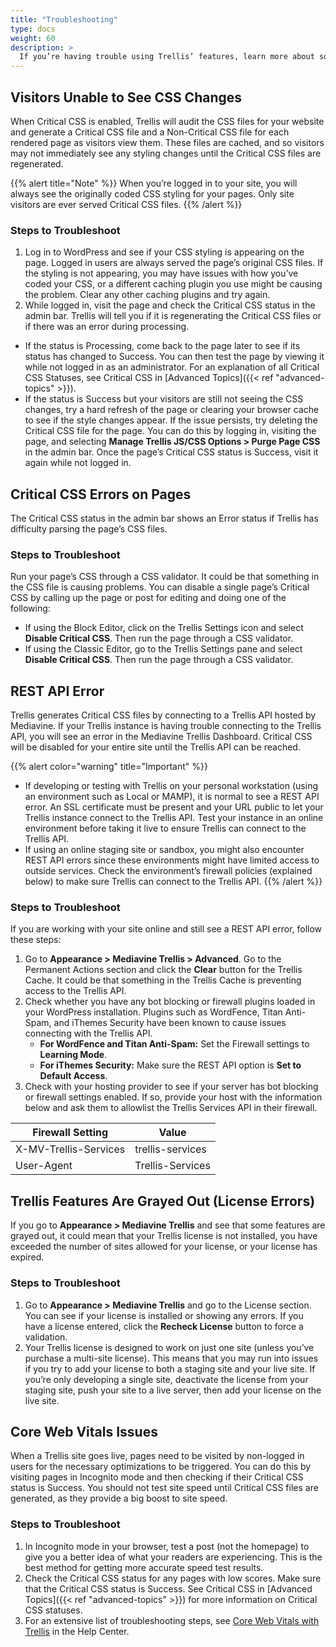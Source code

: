 ```yaml
---
title: "Troubleshooting"
type: docs
weight: 60
description: >
  If you’re having trouble using Trellis’ features, learn more about some common situations and how to troubleshoot them. 
---
```

## Visitors Unable to See CSS Changes

When Critical CSS is enabled, Trellis will audit the CSS files for your website and generate a Critical CSS file and a Non-Critical CSS file for each rendered page as visitors view them. These files are cached, and so visitors may not immediately see any styling changes until the Critical CSS files are regenerated.

{{% alert title="Note" %}}
When you’re logged in to your site, you will always see the originally coded CSS styling for your pages. Only site visitors are ever served Critical CSS files.
{{% /alert %}}

### Steps to Troubleshoot

1. Log in to WordPress and see if your CSS styling is appearing on the page. Logged in users are always served the page’s original CSS files. If the styling is not appearing, you may have issues with how you’ve coded your CSS, or a different caching plugin you use might be causing the problem. Clear any other caching plugins and try again.
2. While logged in, visit the page and check the Critical CSS status in the admin bar. Trellis will tell you if it is regenerating the Critical CSS files or if there was an error during processing.

- If the status is Processing, come back to the page later to see if its status has changed to Success. You can then test the page by viewing it while not logged in as an administrator. For an explanation of all Critical CSS Statuses, see Critical CSS in [Advanced Topics]({{< ref "advanced-topics" >}}).
- If the status is Success but your visitors are still not seeing the CSS changes, try a hard refresh of the page or clearing your browser cache to see if the style changes appear. If the issue persists, try deleting the Critical CSS file for the page. You can do this by logging in, visiting the page, and selecting **Manage Trellis JS/CSS Options > Purge Page CSS** in the admin bar. Once the page’s Critical CSS status is Success, visit it again while not logged in.

## Critical CSS Errors on Pages

The Critical CSS status in the admin bar shows an Error status if Trellis has difficulty parsing the page’s CSS files.

### Steps to Troubleshoot

Run your page’s CSS through a CSS validator. It could be that something in the CSS file is causing problems. You can disable a single page’s Critical CSS by calling up the page or post for editing and doing one of the following:

- If using the Block Editor, click on the Trellis Settings icon and select **Disable Critical CSS**. Then run the page through a CSS validator.
- If using the Classic Editor, go to the Trellis Settings pane and select **Disable Critical CSS**. Then run the page through a CSS validator.

## REST API Error

Trellis generates Critical CSS files by connecting to a Trellis API hosted by Mediavine. If your Trellis instance is having trouble connecting to the Trellis API, you will see an error in the Mediavine Trellis Dashboard. Critical CSS will be disabled for your entire site until the Trellis API can be reached.

{{% alert color="warning" title="Important" %}}
- If developing or testing with Trellis on your personal workstation (using an environment such as Local or MAMP), it is normal to see a REST API error. An SSL certificate must be present and your URL public to let your Trellis instance connect to the Trellis API. Test your instance in an online environment before taking it live to ensure Trellis can connect to the Trellis API.
- If using an online staging site or sandbox, you might also encounter REST API errors since these environments might have limited access to outside services. Check the environment’s firewall policies (explained below)  to make sure Trellis can connect to the Trellis API.
{{% /alert %}}

### Steps to Troubleshoot

If you are working with your site online and still see a REST API error, follow these steps:

1. Go to **Appearance > Mediavine Trellis > Advanced**. Go to the Permanent Actions section and click the **Clear** button for the Trellis Cache. It could be that something in the Trellis Cache is preventing access to the Trellis API.
2. Check whether you have any bot blocking or firewall plugins loaded in your WordPress installation. Plugins such as WordFence, Titan Anti-Spam, and iThemes Security have been known to cause issues connecting with the Trellis API.
    - **For WordFence and Titan Anti-Spam:** Set the Firewall settings to **Learning Mode**.
    - **For iThemes Security:** Make sure the REST API option is **Set to Default Access**.
3. Check with your hosting provider to see if your server has bot blocking or firewall settings enabled. If so, provide your host with the information below and ask them to allowlist the Trellis Services API in their firewall.

| Firewall Setting | Value |
| --- | --- |
| X-MV-Trellis-Services | trellis-services |
| User-Agent | Trellis-Services |

## Trellis Features Are Grayed Out (License Errors)

If you go to **Appearance > Mediavine Trellis** and see that some features are grayed out, it could mean that your Trellis license is not installed, you have exceeded the number of sites allowed for your license, or your license has expired.

### Steps to Troubleshoot

1. Go to **Appearance > Mediavine Trellis** and go to the License section. You can see if your license is installed or showing any errors. If you have a license entered, click the **Recheck License** button to force a validation.
2. Your Trellis license is designed to work on just one site (unless you’ve purchase a multi-site license). This means that you may run into issues if you try to add your license to both a staging site and your live site. If you’re only developing a single site, deactivate the license from your staging site, push your site to a live server, then add your license on the live site.

## Core Web Vitals Issues

When a Trellis site goes live, pages need to be visited by non-logged in users for the necessary optimizations to be triggered. You can do this by visiting pages in Incognito mode and then checking if their Critical CSS status is Success. You should not test site speed until Critical CSS files are generated, as they provide a big boost to site speed. 

### Steps to Troubleshoot

1. In Incognito mode in your browser, test a post (not the homepage) to give you a better idea of what your readers are experiencing. This is the best method for getting more accurate speed test results.
2. Check the Critical CSS status for any pages with low scores. Make sure that the Critical CSS status is Success. See Critical CSS in [Advanced Topics]({{< ref "advanced-topics" >}}) for more information on Critical CSS statuses.
3. For an extensive list of troubleshooting steps, see [Core Web Vitals with Trellis](https://product-help.mediavine.com/en/articles/5392546-core-web-vitals-with-trellis) in the Help Center.